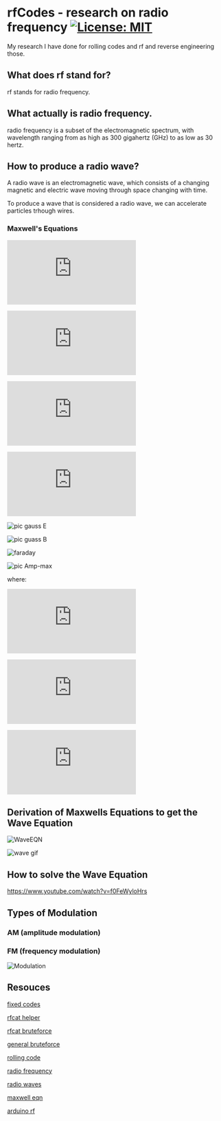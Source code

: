 # rfCodes - research on radio frequency [![License: MIT](https://img.shields.io/badge/License-MIT-yellow.svg)](https://github.com/ByVictorrr/rfCodes/blob/master/LICENSE.md)

My research I have done for rolling codes and rf and reverse engineering those.

## What does rf stand for?

rf stands for radio frequency.

## What actually is radio frequency.

radio frequency is a subset of the electromagnetic spectrum, with wavelength ranging from as high as 300 gigahertz (GHz) to as low as 30 hertz.

## How to produce a radio wave?

A radio wave is an electromagnetic wave, which consists of a changing magnetic and electric wave moving through space changing with time.

To produce a wave that is considered a radio wave, we can accelerate particles trhough wires.

### Maxwell's Equations

![GaussElectric](https://latex.codecogs.com/gif.latex?%5Coint%20%5Cvec%7BE%7D%20%5Ccdot%20%5Cvec%7BdA%7D%20%3D%20%5Cfrac%7Bq_i_n%7D%7B%5Cepsilon_0%7D)

![GaussMagnetic](https://latex.codecogs.com/gif.latex?%5Coint%5Cvec%7BB%7D%5Ccdot%20d%5Cvec%7BA%7D%3D0)

![FaradaysGen](https://latex.codecogs.com/gif.latex?%5Coint%20%5Cvec%7BE%7D%5Ccdot%20%5Cvec%7Bdl%7D%3D%20-%20%5Cfrac%7B%5Cmathrm%7Bd%20%5CPhi_B%7D%20%7D%7B%5Cmathrm%7Bd%7D%20t%7D%20%3D%20-%20%5Cfrac%7B%5Cmathrm%7Bd%7D%20%7D%7B%5Cmathrm%7Bd%7D%20t%7D%5Cint%20%5Cvec%7BB%7D%5Ccdot%20%5Cvec%7BdA%7D)

![ampere-maxwell](https://latex.codecogs.com/gif.latex?%5Coint%5Cvec%7BB%7D%5Ccdot%20d%5Cvec%7Bl%7D%3D%5Cmu_0%20i_%7Bthru%7D%20&plus;%5Cmu_0%5Cepsilon_0%5Cfrac%7Bd%5CPhi_E%7D%7Bdt%7D%3D%5Cmu_0%28I_%7Bthru%7D&plus;i_d%29)

![pic gauss E](https://www.tutorialspoint.com/images/physics/electric_charges_and_fields/gauss_theorem.jpg)

![pic guass B](http://scientificsentence.net/Equations/Electrostatics/Magnetic-Dipole.jpg)

![faraday](http://www.physics.louisville.edu/cldavis/phys299/notes/mag_faraday_fig2.jpg)

![pic Amp-max](http://www.rakeshkapoor.us/ClassNotes/HTMLFiles/Electromagnetic_Waves_9.gif)

where:

![displacement current](https://latex.codecogs.com/gif.latex?i_d%3D%5Cepsilon_0%5Cfrac%7Bd%5CPhi_E%7D%7Bdt%7D)

![constant 1](https://latex.codecogs.com/gif.latex?%5Cmu_0%3D4%5Cpi%20%5Ccdot%2010%5E%7B-7%7D%5Cfrac%7BT%5Ccdot%20m%7D%7BA%7D)

![constant 2](https://latex.codecogs.com/gif.latex?%5Cepsilon_0%3D8.854%5Ctimes%2010%5E%7B-12%7D%5Cfrac%7BC%5E2%7D%7BN%5Ccdot%20m%5E2%7D)


## Derivation of Maxwells Equations to get the Wave Equation

![WaveEQN](http://www.pstcc.edu/departments/natural_behavioral_sciences/Web%20Physics/D03408.gif)

![wave gif](https://upload.wikimedia.org/wikipedia/commons/9/99/EM-Wave.gif)



## How to solve the Wave Equation


https://www.youtube.com/watch?v=f0FeWyloHrs


## Types of Modulation


### AM (amplitude modulation)


### FM (frequency modulation)

![Modulation](https://camo.githubusercontent.com/cbc1986cfdd285b8dfe5db106b6d9fb36188a1f0/687474703a2f2f75706c6f61642e77696b696d656469612e6f72672f77696b6970656469612f636f6d6d6f6e732f612f61342f416d666d332d656e2d64652e676966)

## Resouces

[fixed codes](https://andrewmohawk.com/2015/08/31/hacking-fixed-key-remotes-with-only-rfcat/)

[rfcat helper](https://github.com/ComThings/RfCatHelpers)

[rfcat bruteforce](https://github.com/ComThings/github-rfpwnon)

[general bruteforce](http://samy.pl/opensesame/)

[rolling code](https://crypto.stackexchange.com/questions/18311/how-does-a-rolling-code-work)

[radio frequency](https://en.wikipedia.org/wiki/Radio_frequency)

[radio waves](https://en.wikipedia.org/wiki/Radio_wave)

[maxwell eqn](http://www.pstcc.edu/departments/natural_behavioral_sciences/Web%20Physics/Chapter%20034.htm)

[arduino rf](https://www.youtube.com/watch?v=b5C9SPVlU4U)
